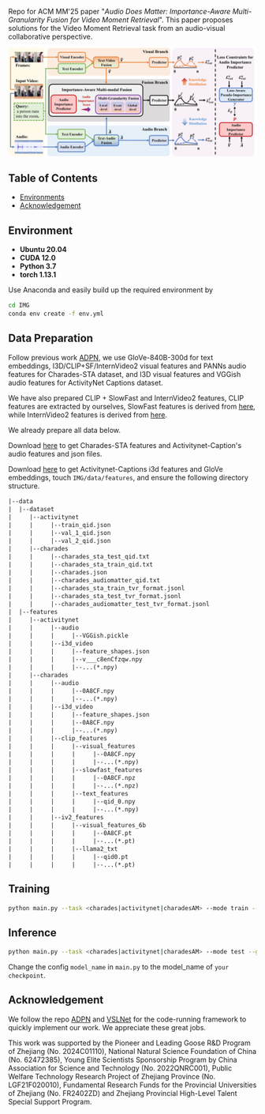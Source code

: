 
Repo for ACM MM'25 paper "*Audio Does Matter: Importance-Aware Multi-Granularity Fusion for Video Moment Retrieval*". This paper proposes solutions for the Video Moment Retrieval task from an audio-visual collaborative perspective.


![framework](figures/framework.jpg)


## Table of Contents

* [Environments](#Environment)
* [Acknowledgement](#Acknowledgement)


## Environment

* **Ubuntu 20.04**
* **CUDA 12.0**
* **Python 3.7**
* **torch 1.13.1**

Use Anaconda and easily build up the required environment by

```bash
cd IMG
conda env create -f env.yml
```

## Data Preparation

Follow previous work [ADPN](https://github.com/hlchen23/ADPN-MM), we use GloVe-840B-300d for text embeddings, I3D/CLIP+SF/InternVideo2 visual features and PANNs audio features for Charades-STA dataset, and I3D visual features and VGGish audio features for ActivityNet Captions dataset. 

We have also prepared CLIP + SlowFast and InternVideo2 features, CLIP features are extracted by ourselves, SlowFast features is derived from [here](https://github.com/wjun0830/CGDETR), while InternVideo2 features is derived from [here](https://huggingface.co/cg1177). 

We already prepare all data below.

Download [here](https://drive.google.com/drive/folders/1yu9-7SFVUKCbO1dgMcODGdaE1mIBkDsC?usp=sharing) to get Charades-STA features and Activitynet-Caption's audio features and json files. 

Download [here](https://mega.nz/folder/gv93jDSI#U9Qf1ZuKdP8cIJj5sdK0bw) to get Activitynet-Captions i3d features and GloVe embeddings, touch `IMG/data/features`, and ensure the following directory structure.

```
|--data
|  |--dataset
|     |--activitynet
|     |     |--train_qid.json
|     |     |--val_1_qid.json
|     |     |--val_2_qid.json
|     |--charades
|     |     |--charades_sta_test_qid.txt
|     |     |--charades_sta_train_qid.txt
|     |     |--charades.json
|     |     |--charades_audiomatter_qid.txt
|     |     |--charades_sta_train_tvr_format.jsonl
|     |     |--charades_sta_test_tvr_format.jsonl
|     |     |--charades_audiomatter_test_tvr_format.jsonl
|  |--features
|     |--activitynet
|     |     |--audio
|     |     |     |--VGGish.pickle
|     |     |--i3d_video
|     |     |     |--feature_shapes.json
|     |     |     |--v___c8enCfzqw.npy
|     |     |     |--...(*.npy)
|     |--charades
|     |     |--audio
|     |     |     |--0A8CF.npy
|     |     |     |--...(*.npy)
|     |     |--i3d_video
|     |     |     |--feature_shapes.json
|     |     |     |--0A8CF.npy
|     |     |     |--...(*.npy)
|     |     |--clip_features
|     |     |     |--visual_features
|     |     |     |     |--0A8CF.npy
|     |     |     |     |--...(*.npy)
|     |     |     |--slowfast_features
|     |     |     |     |--0A8CF.npz
|     |     |     |     |--...(*.npz)
|     |     |     |--text_features
|     |     |     |     |--qid_0.npy
|     |     |     |     |--...(*.npy)
|     |     |--iv2_features
|     |     |     |--visual_features_6b
|     |     |     |     |--0A8CF.pt
|     |     |     |     |--...(*.pt)
|     |     |     |--llama2_txt
|     |     |     |     |--qid0.pt
|     |     |     |     |--...(*.pt)
```



## Training

```bash
python main.py --task <charades|activitynet|charadesAM> --mode train --gpu_idx <GPU INDEX>
```

## Inference


```bash
python main.py --task <charades|activitynet|charadesAM> --mode test --gpu_idx <GPU INDEX>
```

Change the config `model_name` in `main.py` to the model_name of `your checkpoint`.




## Acknowledgement

We follow the repo [ADPN](https://github.com/hlchen23/ADPN-MM) and [VSLNet](https://github.com/26hzhang/VSLNet) for the code-running framework to quickly implement our work. We appreciate these great jobs.

This work was supported by the Pioneer and Leading Goose R\&D Program of Zhejiang (No. 2024C01110), National Natural Science Foundation of China (No. 62472385), Young Elite Scientists Sponsorship Program by China Association for Science and Technology (No. 2022QNRC001), Public Welfare Technology Research Project of Zhejiang Province (No. LGF21F020010), Fundamental Research Funds for the Provincial Universities of Zhejiang (No. FR2402ZD) and Zhejiang Provincial High-Level Talent Special Support Program.

